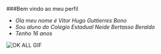 ###Bem vindo ao meu perfil

- *Ola meu nome é Vitor Hugo Guttierres Bono*
- *Sou aluno do Colegio Estadual Neide Bertasso Beraldo*
- *Tenho 16 anos*
  
![OK ALL GIF](https://tenor.com/pt-BR/view/ok-all-nice-gif-22927671)
